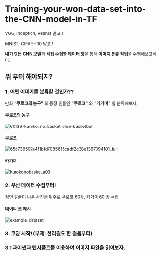 # Training-your-won-data-set-into-the-CNN-model-in-TF

VGG, Inception, Resnet 말고 !

MNIST, CIFAR - 10 말고 !

**내가 만든 CNN 모델**과 **직접 수집한 데이터 셋**을 통해 **이미지 분류 작업**을 수행해보고싶다.

## 뭐 부터 해야되지?

### 1. 어떤 이미지를 분류할 것인가??

만화 **"쿠로코의 농구"** 의 등장 인물인 **"쿠로코"** 와 **"카가미"** 를 분류해보자.


#### 쿠로코의 농구
![60136-kuroko_no_basket-blue-basketball](https://user-images.githubusercontent.com/35001605/50537882-8c231a00-0ba9-11e9-8da4-a438b7342c03.jpg)

#### 쿠로코
![65d739597a4f1bfd7085615cadf2c38e1367394101_full](https://user-images.githubusercontent.com/35001605/50537884-8fb6a100-0ba9-11e9-9d3b-ae820249f4c8.png)

#### 카가미
![kurokonobaske_a03](https://user-images.githubusercontent.com/35001605/50537883-8e857400-0ba9-11e9-9982-adedbc1e16f0.jpg)

### 2. 우선 데이터 수집부터!

정면 얼굴이 나온 사진을 위주로 쿠로코 60장, 카가미 60 장 수집

#### 데이터 셋 예시

![example_dataset](https://user-images.githubusercontent.com/35001605/50537659-f46ffc80-0ba5-11e9-9441-6f7e988447a6.PNG)

### 3. 코딩 시작! (부제: 천리길도 한 걸음부터)

### 3.1 파이썬과 텐서플로를 이용하여 이미지 파일을 읽어보자.
